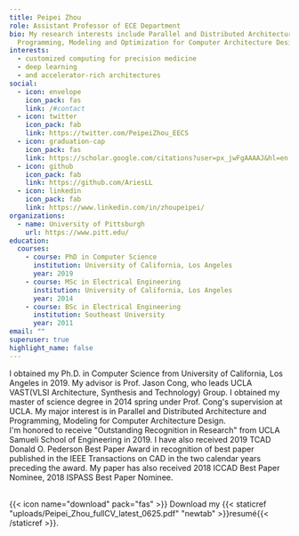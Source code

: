 ```yaml
---
title: Peipei Zhou
role: Assistant Professor of ECE Department
bio: My research interests include Parallel and Distributed Architecture and
  Programming, Modeling and Optimization for Computer Architecture Design
interests:
  - customized computing for precision medicine
  - deep learning
  - and accelerator-rich architectures
social:
  - icon: envelope
    icon_pack: fas
    link: /#contact
  - icon: twitter
    icon_pack: fab
    link: https://twitter.com/PeipeiZhou_EECS
  - icon: graduation-cap
    icon_pack: fas
    link: https://scholar.google.com/citations?user=px_jwFgAAAAJ&hl=en
  - icon: github
    icon_pack: fab
    link: https://github.com/AriesLL
  - icon: linkedin
    icon_pack: fab
    link: https://www.linkedin.com/in/zhoupeipei/
organizations:
  - name: University of Pittsburgh
    url: https://www.pitt.edu/
education:
  courses:
    - course: PhD in Computer Science
      institution: University of California, Los Angeles
      year: 2019
    - course: MSc in Electrical Engineering
      institution: University of California, Los Angeles
      year: 2014
    - course: BSc in Electrical Engineering
      institution: Southeast University
      year: 2011
email: ""
superuser: true
highlight_name: false
---
```

I obtained my Ph.D. in Computer Science from University of California, Los Angeles in 2019. My advisor is Prof. Jason Cong, who leads UCLA VAST(VLSI Architecture, Synthesis and Technology) Group. I obtained my master of science degree in 2014 spring under Prof. Cong's supervision at UCLA. My major interest is in Parallel and Distributed Architecture and Programming, Modeling for Computer Architecture Design.\
I'm honored to receive "Outstanding Recognition in Research" from UCLA Samueli School of Engineering in 2019. I have also received 2019 TCAD Donald O. Pederson Best Paper Award in recognition of best paper published in the IEEE Transactions on CAD in the two calendar years preceding the award. My paper has also received 2018 ICCAD Best Paper Nominee, 2018 ISPASS Best Paper Nominee.

\
{{< icon name="download" pack="fas" >}} Download my {{< staticref "uploads/Peipei_Zhou_fullCV_latest_0625.pdf" "newtab" >}}resumé{{< /staticref >}}.
